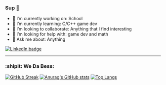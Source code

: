 ### Sup 👋
- 🔭 I’m currently working on: School
- 🌱 I’m currently learning: C/C++ game dev
- 👯 I’m looking to collaborate: Anything that I find interesting
- 🤔 I’m looking for help with: game dev and math
- 💬 Ask me about: Anything
<div id="badges">
  <a href="https://www.linkedin.com/in/kirandesimone/">
    <img src="https://img.shields.io/badge/LinkedIn-blue?logo=linkedin&logoColor=white&style=for-the-badge" alt="LinkedIn badge">
  </a>
</div>


---

### :shipit: We Da Bess:
[![GitHub Streak](https://github-readme-streak-stats.herokuapp.com?user=kirandesimone&theme=tokyonight&mode=weekly)](https://git.io/streak-stats)
[![Anurag's GitHub stats](https://github-readme-stats.vercel.app/api?username=kirandesimone&show_icons=true&theme=tokyonight)](https://github.com/kirandesimone/github-readme-stats)
[![Top Langs](https://github-readme-stats.vercel.app/api/top-langs/?username=kirandesimone&layout=compact&theme=tokyonight)](https://github.com/kirandesimone/github-readme-stats)







<!--
**kirandesimone/kirandesimone** is a ✨ _special_ ✨ repository because its `README.md` (this file) appears on your GitHub profile.

Here are some ideas to get you started:

- 🔭 I’m currently working on ...
- 🌱 I’m currently learning ...
- 👯 I’m looking to collaborate on ...
- 🤔 I’m looking for help with ...
- 💬 Ask me about ...
- 📫 How to reach me: ...
- 😄 Pronouns: ...
- ⚡ Fun fact: ...
-->
